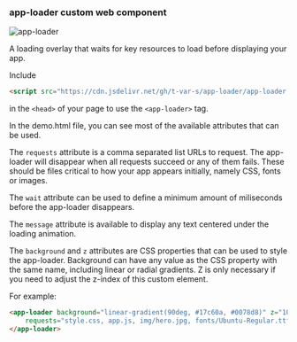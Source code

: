 ### app-loader custom web component 


![app-loader](https://github.com/t-var-s/app-loader/assets/6660327/45e32d2f-8f09-417e-a79f-4566ac78aff0)

A loading overlay that waits for key resources to load before displaying your app.

Include
```html
<script src="https://cdn.jsdelivr.net/gh/t-var-s/app-loader/app-loader.js"></script>
```
in the `<head>` of your page to use the `<app-loader>` tag.

In the demo.html file, you can see most of the available attributes that can be used.

The `requests` attribute is a comma separated list URLs to request. The app-loader will disappear when all requests succeed or any of them fails. These should be files critical to how your app appears initially, namely CSS, fonts or images.

The `wait` attribute can be used to define a minimum amount of miliseconds before the app-loader disappears.

The `message` attribute is available to display any text centered under the loading animation.

The `background` and `z` attributes are CSS properties that can be used to style the app-loader. Background can have any value as the CSS property with the same name, including linear or radial gradients. Z is only necessary if you need to adjust the z-index of this custom element.

For example:
```html
<app-loader background="linear-gradient(90deg, #17c60a, #0078d8)" z="10" 
    requests="style.css, app.js, img/hero.jpg, fonts/Ubuntu-Regular.ttf">
</app-loader>
```




